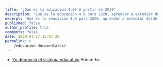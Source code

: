 ```yaml
---
title: '¿Qué es la educación 4.0? A partir de 2020'
description: 'Qué es la educación 4.0 para 2020, aprender a estudiar desde casa y sin ayuda de profesores'
excerpt: 'Qué es la educación 4.0 para 2020, aprender a estudiar desde casa y sin ayuda de profesores'
published: false
author_profile: true
comments: false
date: 2020-01-27 15:07:25
permalink: >
    /educacion-documentales/
---
```


* [Yo denuncio el sistema educativo](/reflexion-yo-denuncio-al-sistema-educativo/)	Prince Ea